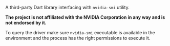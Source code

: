 A third-party Dart library interfacing with `nvidia-smi` utility.

**The project is not affiliated with the NVIDIA Corporation in any way and is not endorsed by it.**

To query the driver make sure `nvidia-smi` executable is available in the environment and the process has the right permissions to execute it.
